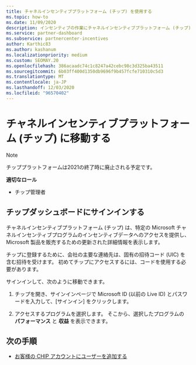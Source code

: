 ```yaml
---
title: チャネルインセンティブプラットフォーム (チップ) を使用する
ms.topic: how-to
ms.date: 11/09/2020
description: インセンティブの作業にチャネルインセンティブプラットフォーム (チップ) を使用する方法について説明します。 このプラットフォームは2021の終了時に廃止される予定です。
ms.service: partner-dashboard
ms.subservice: partnercenter-incentives
author: Karthic83
ms.author: kashanum
ms.localizationpriority: medium
ms.custom: SEOMAY.20
ms.openlocfilehash: 386acaadc74c1c8247a42cebc98c3d325ba43511
ms.sourcegitcommit: 6b03ff400d1350db9696f9b457fcfe710310c5d3
ms.translationtype: MT
ms.contentlocale: ja-JP
ms.lasthandoff: 12/03/2020
ms.locfileid: "96570402"
---
```

# <a name="navigate-the-channel-incentives-platform-chip"></a>チャネルインセンティブプラットフォーム (チップ) に移動する

>[!NOTE]
>チッププラットフォームは2021の終了時に廃止される予定です。

**適切なロール**

- チップ管理者

## <a name="sign-into-the-chip-dashboard"></a>チップダッシュボードにサインインする

チャネルインセンティブプラットフォーム (チップ) は、特定の Microsoft チャネルインセンティブプログラムのインセンティブデータへのアクセスを提供し、Microsoft 製品を販売するための更新された詳細情報を表示します。

チップに登録するために、会社の主要な連絡先は、固有の招待コード (UIC) を含む招待を受けます。 初めてチップにアクセスするには、コードを使用する必要があります。


サインインして、次のように移動できます。

1. チップを開き、サインインページで Microsoft ID (以前の Live ID) とパスワードを入力して、[サインイン] をクリックします。
 
1. アクセスするプログラムを選択します。
そこから、選択したプログラムの **パフォーマンス** と **収益** を表示できます。 

## <a name="next-steps"></a>次の手順

- [お客様の CHIP アカウントにユーザーを追加する](chip-users.md)
